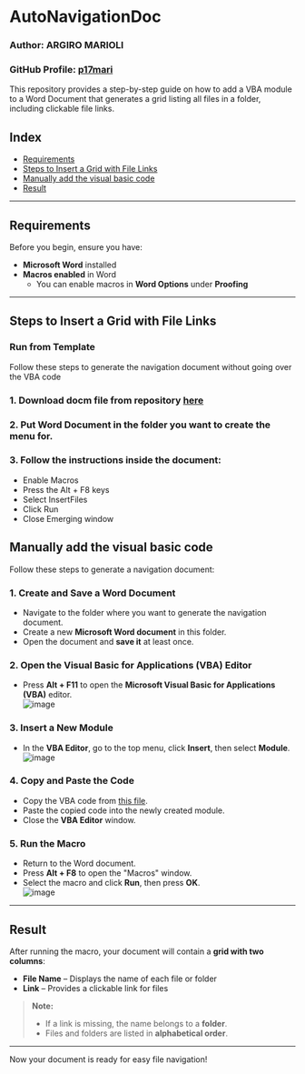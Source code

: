# AutoNavigationDoc  
### Author: ARGIRO MARIOLI
### GitHub Profile: [p17mari](https://github.com/p17mari)

This repository provides a step-by-step guide on how to add a VBA module to a Word Document that generates a grid listing all files in a folder, including clickable file links.  

## Index  
- [Requirements](#requirements)  
- [Steps to Insert a Grid with File Links](#steps-to-insert-a-grid-with-file-links)
- [Manually add the visual basic code](#manually-add-the-visual-basic-code)
- [Result](#result)  

---

## Requirements  
Before you begin, ensure you have:  
- **Microsoft Word** installed  
- **Macros enabled** in Word  
  - You can enable macros in **Word Options** under **Proofing**  

---

## Steps to Insert a Grid with File Links  
### Run from Template
Follow these steps to generate the navigation document without going over the VBA code

### 1. Download docm file from repository [here](https://github.com/p17mari/AutoNavigationDoc/blob/main/Automatic%20Menu.docm)
### 2. Put Word Document in the folder you want to create the menu for.
### 3. Follow the instructions inside the document:
  - Enable Macros
  - Press the Alt + F8 keys
  - Select InsertFiles
  - Click Run
  - Close Emerging window

## Manually add the visual basic code
Follow these steps to generate a navigation document:  

### 1. Create and Save a Word Document  
- Navigate to the folder where you want to generate the navigation document.  
- Create a new **Microsoft Word document** in this folder.  
- Open the document and **save it** at least once.  

### 2. Open the Visual Basic for Applications (VBA) Editor  
- Press **Alt + F11** to open the **Microsoft Visual Basic for Applications (VBA)** editor.  
  ![image](https://github.com/user-attachments/assets/c9733c4d-0492-449d-8d38-8d1bb5b0c218)  

### 3. Insert a New Module  
- In the **VBA Editor**, go to the top menu, click **Insert**, then select **Module**.  
  ![image](https://github.com/user-attachments/assets/594403f8-538c-45e8-bf61-66e78724320d)  

### 4. Copy and Paste the Code  
- Copy the VBA code from [this file](https://github.com/p17mari/AutoNavigationDoc/blob/main/InsertFileLinks.vb).  
- Paste the copied code into the newly created module.  
- Close the **VBA Editor** window.  

### 5. Run the Macro  
- Return to the Word document.  
- Press **Alt + F8** to open the "Macros" window.  
- Select the macro and click **Run**, then press **OK**.  
  ![image](https://github.com/user-attachments/assets/94ce5553-4dde-4ef4-8eb4-6afb6c493cef)  

---

## Result  
After running the macro, your document will contain a **grid with two columns**:  
- **File Name** – Displays the name of each file or folder  
- **Link** – Provides a clickable link for files  

> **Note:**  
> - If a link is missing, the name belongs to a **folder**.  
> - Files and folders are listed in **alphabetical order**.  

---

Now your document is ready for easy file navigation! 
